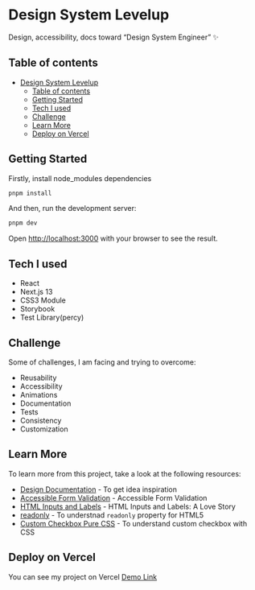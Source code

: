 # Design System Levelup

Design, accessibility, docs toward “Design System Engineer” ✨

## Table of contents

- [Design System Levelup](#design-system-levelup)
  - [Table of contents](#table-of-contents)
  - [Getting Started](#getting-started)
  - [Tech I used](#tech-i-used)
  - [Challenge](#challenge)
  - [Learn More](#learn-more)
  - [Deploy on Vercel](#deploy-on-vercel)

## Getting Started

Firstly, install node_modules dependencies

```bash
pnpm install
```

And then, run the development server:

```bash
pnpm dev
```

Open [http://localhost:3000](http://localhost:3000) with your browser to see the result.

## Tech I used

- React
- Next.js 13
- CSS3 Module
- Storybook
- Test Library(percy)

## Challenge

Some of challenges, I am facing and trying to overcome:

- Reusability
- Accessibility
- Animations
- Documentation
- Tests
- Consistency
- Customization

## Learn More

To learn more from this project, take a look at the following resources:

- [Design Documentation](https://m2.material.io/components/text-fields#anatomy) - To get idea inspiration
- [Accessible Form Validation](https://www.smashingmagazine.com/2023/02/guide-accessible-form-validation/) - Accessible Form Validation
- [HTML Inputs and Labels](https://css-tricks.com/html-inputs-and-labels-a-love-story/) - HTML Inputs and Labels: A Love Story
- [readonly](https://developer.mozilla.org/en-US/docs/Web/HTML/Attributes/readonly) - To understnad `readonly` property for HTML5
- [Custom Checkbox Pure CSS](https://www.youtube.com/watch?v=NfW_5Y1RZQ4) - To understand custom checkbox with CSS

## Deploy on Vercel

You can see my project on Vercel [Demo Link]()

